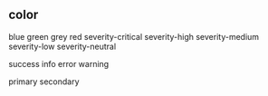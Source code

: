 ## color


blue
green
grey
red
severity-critical
severity-high
severity-medium
severity-low
severity-neutral

success
info
error
warning

primary
secondary